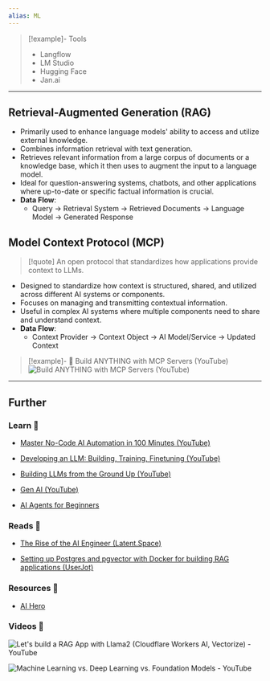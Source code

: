 ```yaml
---
alias: ML
---
```


> [!example]- Tools
> - Langflow
> - LM Studio
> - Hugging Face
> - Jan.ai

---
## Retrieval-Augmented Generation (RAG)

- Primarily used to enhance language models' ability to access and utilize external knowledge.
- Combines information retrieval with text generation.
- Retrieves relevant information from a large corpus of documents or a knowledge base, which it then uses to augment the input to a language model.
- Ideal for question-answering systems, chatbots, and other applications where up-to-date or specific factual information is crucial.
- **Data Flow**: 
    - Query → Retrieval System → Retrieved Documents → Language Model → Generated Response

## Model Context Protocol (MCP)

> [!quote] An open protocol that standardizes how applications provide context to LLMs.

- Designed to standardize how context is structured, shared, and utilized across different AI systems or components.
- Focuses on managing and transmitting contextual information.
- Useful in complex AI systems where multiple components need to share and understand context.
- **Data Flow**:
    - Context Provider → Context Object → AI Model/Service → Updated Context

> [!example]- 🎥 Build ANYTHING with MCP Servers (YouTube)
> ![Build ANYTHING with MCP Servers (YouTube)](https://www.youtube.com/watch?v=sMqlObpNz64)

---
## Further

### Learn 🧠

- [Master No-Code AI Automation in 100 Minutes (YouTube)](https://www.youtube.com/watch?v=5TxSqvPbnWw)

- [Developing an LLM: Building, Training, Finetuning (YouTube)](https://www.youtube.com/watch?v=kPGTx4wcm_w)

- [Building LLMs from the Ground Up (YouTube)](https://www.youtube.com/watch?v=quh7z1q7-uc)

- [Gen AI (YouTube)](https://www.youtube.com/watch?v=d4yCWBGFCEs)

- [AI Agents for Beginners](https://microsoft.github.io/ai-agents-for-beginners/)

### Reads 📄

- [The Rise of the AI Engineer (Latent.Space)](https://www.latent.space/p/ai-engineer)

- [Setting up Postgres and pgvector with Docker for building RAG applications (UserJot)](https://userjot.com/blog/setting-up-postgres-pgvector-docker-rag/)

### Resources 🧩

- [AI Hero](https://www.aihero.dev/posts)

### Videos 🎥

![Let's build a RAG App with Llama2 (Cloudflare Workers AI, Vectorize) - YouTube](https://www.youtube.com/watch?v=zTNV_ryF0Hk)

![Machine Learning vs. Deep Learning vs. Foundation Models - YouTube](https://www.youtube.com/watch?v=Beh13Cd_QbY)

